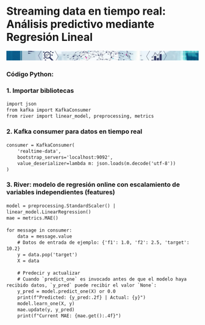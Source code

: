 # Streaming data en tiempo real: Análisis predictivo mediante Regresión Lineal

![Banner](docs/assets/images/banner_delgado3.jpg)

### Código Python:

### 1. Importar bibliotecas
```
import json
from kafka import KafkaConsumer
from river import linear_model, preprocessing, metrics
```
### 2. Kafka consumer para datos en tiempo real
```
consumer = KafkaConsumer(
    'realtime-data',
    bootstrap_servers='localhost:9092',
    value_deserializer=lambda m: json.loads(m.decode('utf-8'))
)
```
### 3. River: modelo de regresión online con escalamiento de variables independientes (features)
```
model = preprocessing.StandardScaler() | linear_model.LinearRegression()
mae = metrics.MAE()

for message in consumer:
    data = message.value
    # Datos de entrada de ejemplo: {'f1': 1.0, 'f2': 2.5, 'target': 10.2}
    y = data.pop('target')
    X = data

    # Predecir y actualizar
    # Cuando `predict_one` es invocado antes de que el modelo haya recibido datos, `y_pred` puede recibir el valor `None`:
    y_pred = model.predict_one(X) or 0.0 
    print(f"Predicted: {y_pred:.2f} | Actual: {y}")
    model.learn_one(X, y)
    mae.update(y, y_pred)
    print(f"Current MAE: {mae.get():.4f}")
```
